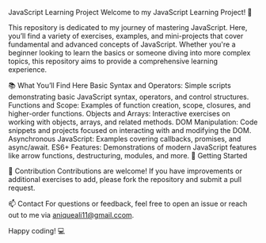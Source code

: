 JavaScript Learning Project
Welcome to my JavaScript Learning Project! 🚀

This repository is dedicated to my journey of mastering JavaScript. Here, you’ll find a variety of exercises, examples, and mini-projects that cover fundamental and advanced concepts of JavaScript. Whether you're a beginner looking to learn the basics or someone diving into more complex topics, this repository aims to provide a comprehensive learning experience.

📚 What You’ll Find Here
Basic Syntax and Operators: Simple scripts demonstrating basic JavaScript syntax, operators, and control structures.
Functions and Scope: Examples of function creation, scope, closures, and higher-order functions.
Objects and Arrays: Interactive exercises on working with objects, arrays, and related methods.
DOM Manipulation: Code snippets and projects focused on interacting with and modifying the DOM.
Asynchronous JavaScript: Examples covering callbacks, promises, and async/await.
ES6+ Features: Demonstrations of modern JavaScript features like arrow functions, destructuring, modules, and more.
🚀 Getting Started

📄 Contribution
Contributions are welcome! If you have improvements or additional exercises to add, please fork the repository and submit a pull request.

📫 Contact
For questions or feedback, feel free to open an issue or reach out to me via aniqueali11@gmail.ccom.

Happy coding! 💻

